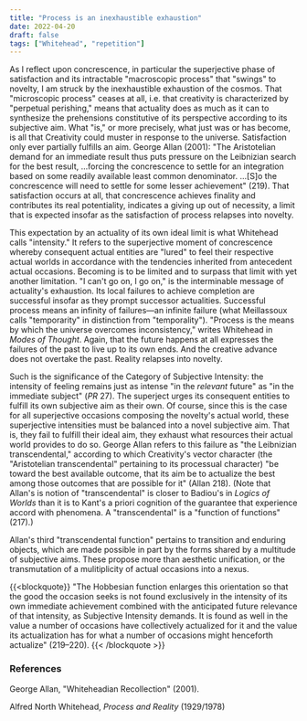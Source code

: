 ```yaml
---
title: "Process is an inexhaustible exhaustion"
date: 2022-04-20
draft: false
tags: ["Whitehead", "repetition"]
---
```

As I reflect upon concrescence, in particular the superjective phase of satisfaction and its intractable "macroscopic process" that "swings" to novelty, I am struck by the inexhaustible exhaustion of the cosmos.
That "microscopic process" ceases at all, i.e. that creativity is characterized by "perpetual perishing," means that actuality does as much as it can to synthesize the prehensions constitutive of its perspective according to its subjective aim.
What "is," or more precisely, what just was or has become, is all that Creativity could muster in response to the universe.
Satisfaction only ever partially fulfills an aim.
George Allan (2001): "The Aristotelian demand for an immediate result thus puts pressure on the Leibnizian search for the best result, ...forcing the concrescence to settle for an integration based on some readily available least common denominator. ...[S]o the concrescence will need to settle for some lesser achievement" (219).
That satisfaction occurs at all, that concrescence achieves finality and contributes its real potentiality, indicates a giving up out of necessity, a limit that is expected insofar as the satisfaction of process relapses into novelty.

This expectation by an actuality of its own ideal limit is what Whitehead calls "intensity."
It refers to the superjective moment of concrescence whereby consequent actual entities are "lured" to feel their respective actual worlds in accordance with the tendencies inherited from antecedent actual occasions.
Becoming is to be limited and to surpass that limit with yet another limitation.
"I can't go on, I go on," is the interminable message of actuality's exhaustion.
Its local failures to achieve completion are successful insofar as they prompt successor actualities.
Successful process means an infinity of failures—an infinite failure (what Meillassoux calls "temporarity" in distinction from "temporality").
"Process is the means by which the universe overcomes inconsistency," writes Whitehead in *Modes of Thought*.
Again, that the future happens at all expresses the failures of the past to live up to its own ends.
And the creative advance does not overtake the past. 
Reality relapses into novelty.

Such is the significance of the Category of Subjective Intensity: the intensity of feeling remains just as intense "in the *relevant* future" as "in the immediate subject" (*PR* 27).
The superject urges its consequent entities to fulfill its own subjective aim as their own.
Of course, since this is the case for all superjective occasions composing the novelty's actual world, these superjective intensities must be balanced into a novel subjective aim.
That is, they fail to fulfill their ideal aim, they exhaust what resources their actual world provides to do so.
George Allan refers to this failure as "the Leibnizian transcendental," according to which Creativity's vector character (the "Aristotelian transcendental" pertaining to its processual character) "be toward the best available outcome, that its aim be to actualize the best among those outcomes that are possible for it" (Allan 218).
(Note that Allan's is notion of "transcendental" is closer to Badiou's in *Logics of Worlds* than it is to Kant's a priori cognition of the guarantee that experience accord with phenomena. A "transcendental" is a  "function of functions" (217).)

Allan's third "transcendental function" pertains to transition and enduring objects, which are made possible in part by the forms shared by a multitude of subjective aims.
These propose more than aesthetic unification, or the transmutation of a mulitiplicity of actual occasions into a nexus.

{{<blockquote}}
"The Hobbesian function enlarges this orientation so that the good the occasion seeks is not found exclusively in the intensity of its own immediate achievement combined with the anticipated future relevance of that intensity, as Subjective Intensity demands. It is found as well in the value a number of occasions have collectively actualized for it and the value its actualization has for what a number of occasions  might henceforth actualize" (219–220).
{{< /blockquote >}}

### References
George Allan, "Whiteheadian Recollection" (2001).

Alfred North Whitehead, *Process and Reality* (1929/1978)
